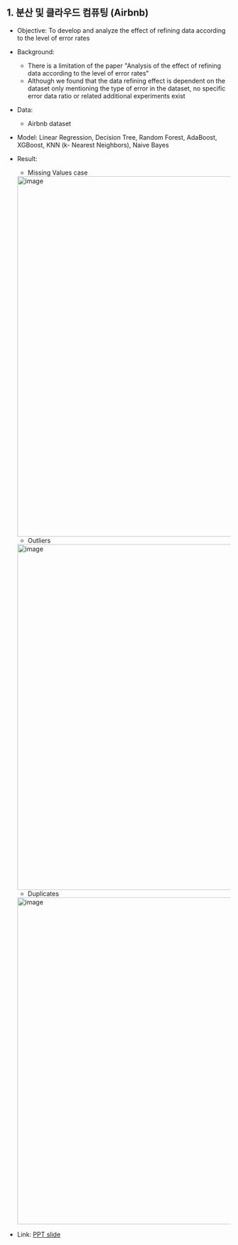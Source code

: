 ## 1. 분산 및 클라우드 컴퓨팅 (Airbnb)	
- Objective: To develop and analyze the effect of refining data according to the level of error rates	
- Background:	
	- There is a limitation of the paper "Analysis of the effect of refining data according to the level of error rates"	
	- Although we found that the data refining effect is dependent on the dataset only mentioning the type of error in the dataset, no specific error data ratio or related additional experiments exist	
- Data:	 
	- Airbnb dataset	
	
- Model: Linear Regression, Decision Tree, Random Forest, AdaBoost, XGBoost, KNN (k- Nearest Neighbors), Naive Bayes	
- Result:	 
	- Missing Values case	
	<img width="809" alt="image" src="https://github.com/Teemyteem/BK21_technical_porfolio/assets/129394136/237b6089-6935-4870-a0d9-751daf29277d">	

	- Outliers	
	<img width="776" alt="image" src="https://github.com/Teemyteem/BK21_technical_porfolio/assets/129394136/52db6496-1ed3-4c1b-a91c-dae6b0abedac">	

	- Duplicates	
	<img width="734" alt="image" src="https://github.com/Teemyteem/BK21_technical_porfolio/assets/129394136/acdc524d-90f7-4378-ace6-5bf4f0fe0d92"> 

- Link: [PPT slide](https://github.com/Teemyteem/BK21_technical_porfolio/blob/main/%EB%8D%B0%EC%9D%B4%ED%84%B0%EC%82%AC%EC%9D%B4%EC%96%B8%EC%8A%A4%20%EA%B3%B5%ED%86%B5/2023-2%20%EB%B6%84%EC%82%B0%20%EB%B0%8F%20%ED%81%B4%EB%9D%BC%EC%9A%B0%EB%93%9C%20%EC%BB%B4%ED%93%A8%ED%8C%85/%EB%B6%84%EC%82%B0_%ED%8C%80%ED%94%84%EB%A1%9C%EC%A0%9D%ED%8A%B8_2%EC%B0%A8_F.pdf)	


